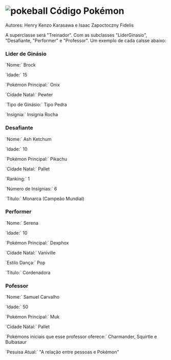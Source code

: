 # ![pokeball](https://i.imgur.com/e0ro2kU.png) Código Pokémon

Autores: Henry Kenzo Karasawa e Isaac Zapoctoczny Fidelis

A superclasse será "Treinador". Com as subclasses "LiderGinasio", "Desafiante, "Performer" e "Professor". Um exemplo de cada calsse abaixo:

<h3>Lider de Ginásio</h3>
<p>`Nome:` Brock</p>
<p>`Idade:` 15</p>
<p>`Pokémon Principal:` Onix</p>
<p>`Cidade Natal:` Pewter</p>
<p>`Tipo de Ginásio:` Tipo Pedra</p>
<p>`Insígnia:` Insígnia Rocha</p>

<h3>Desafiante</h3>
<p>`Nome:` Ash Ketchum</p>
<p>`Idade:` 10</p>
<p>`Pokémon Principal:` Pikachu</p>
<p>`Cidade Natal:` Pallet</p>
<p>`Ranking:` 1</p>
<p>`Número de Insígnias:` 6</p>
<p>`Título:` Monarca (Campeão Mundial)</p>

<h3>Performer</h3>
<p>`Nome:` Serena</p>
<p>`Idade:` 10</p>
<p>`Pokémon Principal:` Dexphox</p>
<p>`Cidade Natal:` Vaniville</p>
<p>`Estilo Dança:` Pop</p>
<p>`Título:` Cordenadora</p>

<h3>Pofessor</h3>
<p>`Nome:` Samuel Carvalho</p>
<p>`Idade:` 50</p>
<p>`Pokémon Principal:` Muk</p>
<p>`Cidade Natal:` Pallet</p>
<p>`Pokémons iniciais que esse professor oferece:` Charmander, Squirtle e Bulbasaur</p>
<p>`Pesuisa Atual:` "A relação entre pessoas e Pokémon"</p>